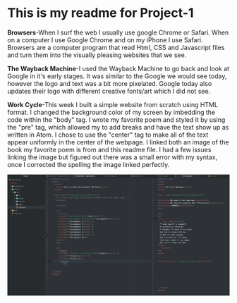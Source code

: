 # This is my readme for Project-1

**Browsers**-When I surf the web I usually use google Chrome or Safari. When on a computer I use Google Chrome and on my iPhone I use Safari.
Browsers are a computer program that read Html, CSS and Javascript files and turn them into the visually pleasing websites that we see.

**The Wayback Machine**-I used the Wayback Machine to go back and look at Google in
it's early stages. It was similar to the Google we would see today, however the logo
and text was a bit more pixelated. Google today also updates their logo with different creative fonts/art which I did not see.

**Work Cycle**-This week I built a simple website from scratch using HTML format. I changed the background color of my screen by imbedding the code within
 the "body" tag. I wrote my favorite poem and styled it by using the "pre" tag, which allowed my to add
breaks and have the text show up as written in Atom. I chose to use the "center" tag to make all of the text appear uniformly in the center of the webpage.
I linked both an image of the book my favorite poem is from and this readme file. I had a few issues linking the image but figured out there was a small error with my syntax, once
I corrected the spelling the image linked perfectly.





![Image of my atom editor](./Project-1/root/images/screenshot.PNG)
